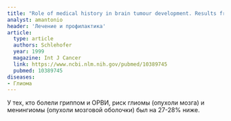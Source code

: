 ```yaml
---
title: "Role of medical history in brain tumour development. Results from the international adult brain tumour study"
analyst: amantonio
header: 'Лечение и профилактика'
article:
  type: article
  authors: Schlehofer
  year: 1999
  magazine: Int J Cancer
  link: https://www.ncbi.nlm.nih.gov/pubmed/10389745
  pubmed: 10389745
diseases:
- Глиома
---
```


У тех, кто болели гриппом и ОРВИ, риск глиомы (опухоли мозга) и менингиомы (опухоли мозговой оболочки) был на 27-28% ниже.
